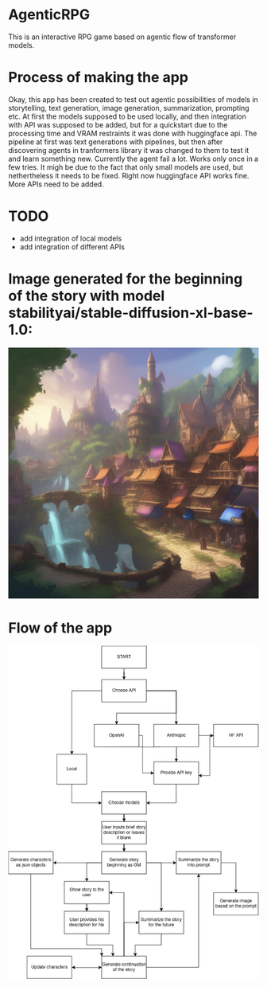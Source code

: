 # AgenticRPG
This is an interactive RPG game based on agentic flow of transformer models.


# Process of making the app
Okay, this app has been created to test out agentic possibilities of models in storytelling, text generation, image generation, summarization, prompting etc.
At first the models supposed to be used locally, and then integration with API was supposed to be added, but for a quickstart due to the processing time and VRAM restraints it was done with huggingface api.
The pipeline at first was text generations with pipelines, but then after discovering agents in tranformers library it was changed to them to test it and learn something new.
Currently the agent fail a lot. Works only once in a few tries. It migh be due to the fact that only small models are used, but nethertheless it needs to be fixed. 
Right now huggingface API works fine. More APIs need to be added.
# TODO
- add integration of local models 
- add integration of different APIs 



# Image generated for the beginning of the story with model stabilityai/stable-diffusion-xl-base-1.0:
![alt text](helpers/RPG.png)

# Flow of the app
![alt text](helpers/Flow.drawio.png)